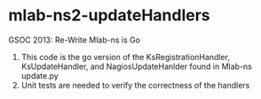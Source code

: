 mlab-ns2-updateHandlers
=======================
GSOC 2013: Re-Write Mlab-ns is Go
1) This code is the go version of the KsRegistrationHandler, KsUpdateHandler, and NagiosUpdateHanlder found in Mlab-ns update.py
2) Unit tests are needed to verify the correctness of the handlers
